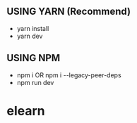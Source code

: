 ## USING YARN (Recommend)

- yarn install
- yarn dev

## USING NPM

- npm i OR npm i --legacy-peer-deps
- npm run dev
# elearn

